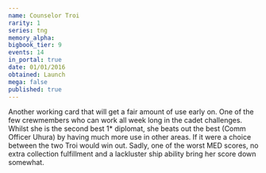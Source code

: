 ```yaml
---
name: Counselor Troi
rarity: 1
series: tng
memory_alpha:
bigbook_tier: 9
events: 14
in_portal: true
date: 01/01/2016
obtained: Launch
mega: false
published: true
---
```


Another working card that will get a fair amount of use early on. One of the few crewmembers who can work all week long in the cadet challenges. Whilst she is the second best 1* diplomat, she beats out the best (Comm Officer Uhura) by having much more use in other areas. If it were a choice between the two Troi would win out. Sadly, one of the worst MED scores, no extra collection fulfillment and a lackluster ship ability bring her score down somewhat.
